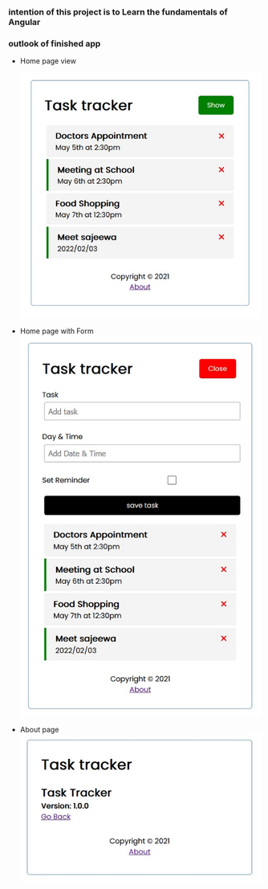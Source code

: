  ### intention of this project is to Learn the fundamentals of Angular 

 ### outlook of finished app

- Home page  view

    ![Home page](img/1.jpg)

- Home page with Form
    ![Home page](img/2.jpg)

- About page
    ![Home page](img/3.jpg)
